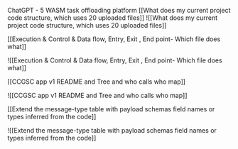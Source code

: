 
ChatGPT - 5 WASM task offloading platform
[[What does my current project code structure, which uses 20 uploaded files]]
![[What does my current project code structure, which uses 20 uploaded files]]



[[Execution & Control & Data flow, Entry, Exit , End point- Which file does what]]

![[Execution & Control & Data flow, Entry, Exit , End point- Which file does what]]




[[CCGSC app v1 README and Tree and who calls who map]]



![[CCGSC app v1 README and Tree and who calls who map]]


[[Extend the message-type table with payload schemas field names or types inferred from the code]]


![[Extend the message-type table with payload schemas field names or types inferred from the code]]











